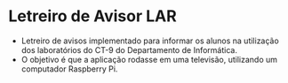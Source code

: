 # Letreiro de Avisor LAR 

* Letreiro de avisos implementado para informar os alunos na utilização dos laboratórios do CT-9 do Departamento de Informática.
* O objetivo é que a aplicação rodasse em uma televisão, utilizando um computador Raspberry Pi.
